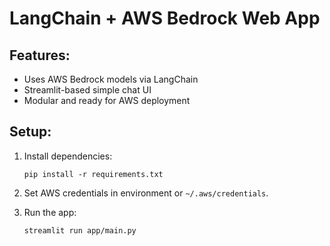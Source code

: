 # LangChain + AWS Bedrock Web App

## Features:
- Uses AWS Bedrock models via LangChain
- Streamlit-based simple chat UI
- Modular and ready for AWS deployment

## Setup:
1. Install dependencies:
   ```
   pip install -r requirements.txt
   ```

2. Set AWS credentials in environment or `~/.aws/credentials`.

3. Run the app:
   ```
   streamlit run app/main.py
   ```
